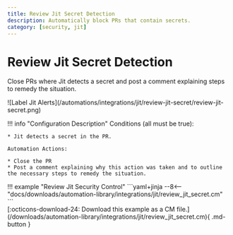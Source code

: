 ```yaml
---
title: Review Jit Secret Detection
description: Automatically block PRs that contain secrets.
category: [security, jit]
---
```

# Review Jit Secret Detection
Close PRs where Jit detects a secret and post a comment explaining steps to remedy the situation.

<div class="automationImage" markdown="1">
![Label Jit Alerts](/automations/integrations/jit/review-jit-secret/review-jit-secret.png)
</div>
<div class="automationDescription" markdown="1">

!!! info "Configuration Description"
    Conditions (all must be true):

    * Jit detects a secret in the PR.

    Automation Actions:

    * Close the PR
    * Post a comment explaining why this action was taken and to outline the necessary steps to remedy the situation.
</div>
<div class="automationExample" markdown="1">
!!! example "Review Jit Security Control"
    ```yaml+jinja
    --8<-- "docs/downloads/automation-library/integrations/jit/review_jit_secret.cm"
    ```
    <div class="result" markdown>
      <span>
      [:octicons-download-24: Download this example as a CM file.](/downloads/automation-library/integrations/jit/review_jit_secret.cm){ .md-button }
      </span>
    </div>
</div>
